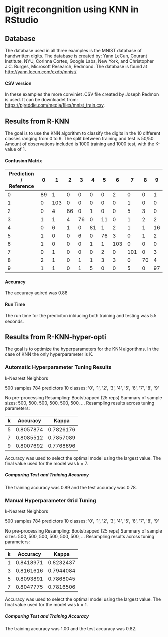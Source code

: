 # Digit recongnition using KNN in RStudio

## Database
The database used in all three examples is the MNIST database of handwritten digits. The database is created by: Yann LeCun, Courant Institute, NYU, Corinna Cortes, Google Labs, New York, and Christopher J.C. Burges, Microsoft Research, Redmond. The database is found at http://yann.lecun.com/exdb/mnist/.

#### CSV version
In these examples the more conviniet .CSV file created by Joseph Redmon is used. It can be downloadet from: https://pjreddie.com/media/files/mnist_train.csv.

## Results from R-KNN
The goal is to use the KNN algorithm to classify the digits in the 10 different classes ranging from 0 to 9. The split between training and test is 50/50. Amount of observations included is 1000 training and 1000 test, with the K-value of 1.
#### Confusion Matrix
| Prediction / Reference | 0  | 1   | 2  | 3  | 4  | 5  | 6   | 7   | 8  | 9  |
|------------------------|----|-----|----|----|----|----|-----|-----|----|----|
| 0                      | 89 | 1   | 0  | 0  | 0  | 0  | 2   | 0   | 0  | 1  |
| 1                      | 0  | 103 | 0  | 0  | 0  | 0  | 0   | 1   | 0  | 0  |
| 2                      | 0  | 4   | 86 | 0  | 1  | 0  | 0   | 5   | 3  | 0  |
| 3                      | 1  | 1   | 4  | 76 | 0  | 11 | 0   | 1   | 2  | 2  |
| 4                      | 0  | 6   | 1  | 0  | 81 | 1  | 2   | 1   | 1  | 16 |
| 5                      | 1  | 0   | 0  | 6  | 0  | 76 | 3   | 0   | 1  | 2  |
| 6                      | 1  | 0   | 0  | 0  | 1  | 1  | 103 | 0   | 0  | 0  |
| 7                      | 0  | 1   | 0  | 0  | 0  | 2  | 0   | 101 | 0  | 3  |
| 8                      | 2  | 1   | 0  | 1  | 1  | 3  | 3   | 0   | 70 | 4  |
| 9                      | 1  | 1   | 0  | 1  | 5  | 0  | 0   | 5   | 0  | 97 |
#### Accuracy 
The accuracy aqired was 0.88
#### Run Time
The run time for the prediciton inlducing both training and testing was 5.5 seconds. 

## Results from R-KNN-hyper-opti
The goal is to optimize the hyperparameters for the KNN algorithms. In the case of KNN the only hyperparameter is K.
### Automatic Hyperparameter Tuning Results
k-Nearest Neighbors 

500 samples
784 predictors
 10 classes: '0', '1', '2', '3', '4', '5', '6', '7', '8', '9' 

No pre-processing
Resampling: Bootstrapped (25 reps) 
Summary of sample sizes: 500, 500, 500, 500, 500, 500, ... 
Resampling results across tuning parameters:

  |k | Accuracy  |  Kappa   |
  |--|-----------|----------|
  |5 | 0.8057874 | 0.7826176|
  |7 | 0.8085512 | 0.7857089|
  |9 | 0.8007692 | 0.7768696|

Accuracy was used to select the optimal model using the largest value.
The final value used for the model was k = 7.

##### Comparing Test and Training Accuracy
The training accuracy was 0.89 and the test accuracy was 0.78.

### Manual Hyperparameter Grid Tuning
k-Nearest Neighbors 

500 samples
784 predictors
 10 classes: '0', '1', '2', '3', '4', '5', '6', '7', '8', '9' 

No pre-processing
Resampling: Bootstrapped (25 reps) 
Summary of sample sizes: 500, 500, 500, 500, 500, 500, ... 
Resampling results across tuning parameters:

  |k | Accuracy  |  Kappa    |
  |--|-----------|-----------|
  |1 | 0.8418971 | 0.8232437 |
  |3 | 0.8161616 | 0.7944084 |
  |5 | 0.8093891 | 0.7868045 |
  |7 | 0.8047775 | 0.7816506 |

Accuracy was used to select the optimal model using the largest value.
The final value used for the model was k = 1.

##### Comparing Test and Training Accuracy
The training accuracy was 1.00 and the test accuracy was 0.82.
